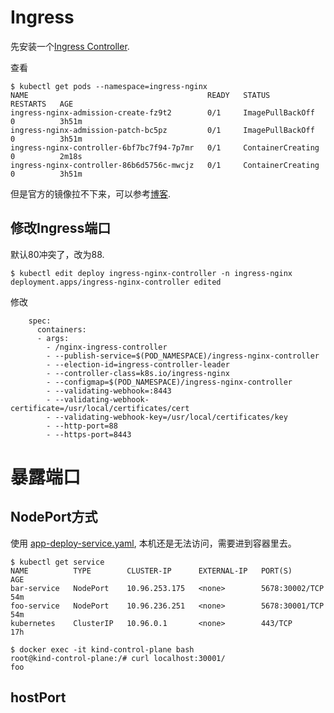 # Ingress

先安装一个[Ingress Controller](https://kubernetes.github.io/ingress-nginx/deploy/).

查看

```shell
$ kubectl get pods --namespace=ingress-nginx
NAME                                        READY   STATUS              RESTARTS   AGE
ingress-nginx-admission-create-fz9t2        0/1     ImagePullBackOff    0          3h51m
ingress-nginx-admission-patch-bc5pz         0/1     ImagePullBackOff    0          3h51m
ingress-nginx-controller-6bf7bc7f94-7p7mr   0/1     ContainerCreating   0          2m18s
ingress-nginx-controller-86b6d5756c-mwcjz   0/1     ContainerCreating   0          3h51m
```

但是官方的镜像拉不下来，可以参考[博客](https://blog.csdn.net/weixin_43988498/article/details/122792536).

## 修改Ingress端口
默认80冲突了，改为88.

```shell
$ kubectl edit deploy ingress-nginx-controller -n ingress-nginx
deployment.apps/ingress-nginx-controller edited
```
修改
```shell
    spec:
      containers:
      - args:
        - /nginx-ingress-controller
        - --publish-service=$(POD_NAMESPACE)/ingress-nginx-controller
        - --election-id=ingress-controller-leader
        - --controller-class=k8s.io/ingress-nginx
        - --configmap=$(POD_NAMESPACE)/ingress-nginx-controller
        - --validating-webhook=:8443
        - --validating-webhook-certificate=/usr/local/certificates/cert
        - --validating-webhook-key=/usr/local/certificates/key
        - --http-port=88
        - --https-port=8443
```

# 暴露端口

## NodePort方式

使用 [app-deploy-service.yaml](./app-deploy-service.yaml),  本机还是无法访问，需要进到容器里去。

```shell
$ kubectl get service
NAME          TYPE        CLUSTER-IP      EXTERNAL-IP   PORT(S)          AGE
bar-service   NodePort    10.96.253.175   <none>        5678:30002/TCP   54m
foo-service   NodePort    10.96.236.251   <none>        5678:30001/TCP   54m
kubernetes    ClusterIP   10.96.0.1       <none>        443/TCP          17h

$ docker exec -it kind-control-plane bash
root@kind-control-plane:/# curl localhost:30001/
foo
```

## hostPort

```shell

```


